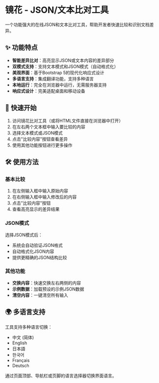 # 镜花 - JSON/文本比对工具

一个功能强大的在线JSON和文本比对工具，帮助开发者快速比较和识别文档差异。

## ✨ 功能特点

- **智能差异比对**：高亮显示JSON或文本内容的差异部分
- **双模式支持**：支持文本模式和JSON模式（自动格式化）
- **美观界面**：基于Bootstrap 5的现代化响应式设计
- **多语言支持**：集成翻译功能，支持多种语言
- **本地运行**：完全在浏览器中运行，无需服务器支持
- **响应式设计**：完美适配桌面和移动设备

## 🚀 快速开始

1. 访问镜花比对工具（或将HTML文件直接在浏览器中打开）
2. 在左右两个文本框中输入要比较的内容
3. 选择文本模式或JSON模式
4. 点击"比较内容"按钮查看差异
5. 使用其他功能按钮进行更多操作

## 🛠️ 使用方法

### 基本比较

1. 在左侧输入框中输入原始内容
2. 在右侧输入框中输入修改后的内容
3. 点击"比较内容"按钮
4. 查看高亮显示的差异结果

### JSON模式

选择JSON模式后：
- 系统会自动验证JSON格式
- 自动格式化JSON内容
- 提供更精确的JSON结构比较

### 其他功能

- **交换内容**：快速交换左右两侧的内容
- **示例数据**：加载预设的示例JSON数据
- **清空内容**：一键清空所有输入

## 🌍 多语言支持

工具支持多种语言切换：
- 中文 (简体)
- English
- 日本語
- 한국어
- Français
- Deutsch

通过页面顶部、导航栏或页脚的语言选择器切换界面语言。